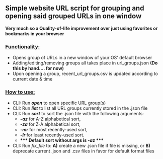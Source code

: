 ## Simple website URL script for grouping and opening said grouped URLs in one window
<b>Very much so a Quality-of-life improvement over just using favorites or bookmarks in your browser</b>
### <ins>Functionality:</ins>
 - Opens group of URLs in a new window of your OS' default browser
 - Adding/editing/removing groups all takes place in url_groups.json <b>(Do this by hand.... for now)</b>
 - Upon opening a group, recent_url_groups.csv is updated according to current date & time
### <ins>How to use:</ins>
 - CLI: Run <b><i>open</i></b> to open specific URL group(s)
 - CLI: Run <b><i>list</i></b> to list all URL groups currently stored in the .json file
 - CLI: Run <b><i>sort</i></b> to sort the .json file with the following arguments: 
     - <b><i>-az</i></b> for A-Z alphabetical sort,
     - <b><i>-za</i></b> for Z-A alphabetical sort,
     - <b><i>-mr</i></b> for most recently-used sort,
     - <b><i>-lr</i></b> for least recently-used sort. 
     - <b>*** Default sort without args is <i>-az</i> ***</b>
 - CLI: Run <i>fix_file</i> to: <b>A)</b> create a new .json file if file is missing, or <b>B)</b> deprecate current .json and .csv files in favor for default format files

